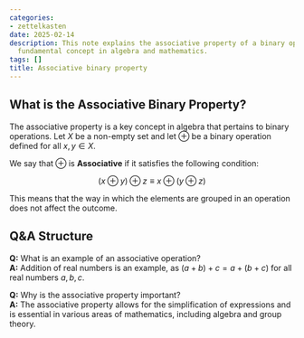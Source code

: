 ```yaml
---
categories:
- zettelkasten
date: 2025-02-14
description: This note explains the associative property of a binary operation, a
  fundamental concept in algebra and mathematics.
tags: []
title: Associative binary property
---
```


## What is the Associative Binary Property?

The associative property is a key concept in algebra that pertains to binary operations. Let $X$ be a non-empty set and let $\oplus$ be a binary operation defined for all $x, y \in X$. 

We say that $\oplus$ is **Associative** if it satisfies the following condition:

$$(x \oplus y) \oplus z \equiv x \oplus (y \oplus z)$$

This means that the way in which the elements are grouped in an operation does not affect the outcome.

## Q&A Structure

**Q:** What is an example of an associative operation?  
**A:** Addition of real numbers is an example, as $(a + b) + c = a + (b + c)$ for all real numbers $a, b, c$.

**Q:** Why is the associative property important?  
**A:** The associative property allows for the simplification of expressions and is essential in various areas of mathematics, including algebra and group theory.